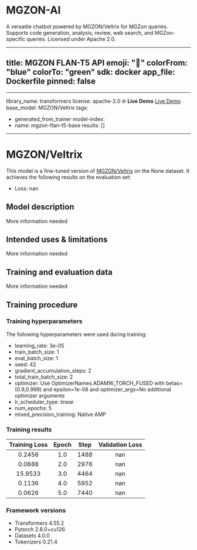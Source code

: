 
# MGZON-AI
  A versatile chatbot powered by MGZON/Veltrix for MGZon queries. Supports code generation, analysis, review, web search, and MGZon-specific queries. Licensed under Apache 2.0.

---
title: MGZON FLAN-T5 API
emoji: "🤖"
colorFrom: "blue"
colorTo: "green"
sdk: docker
app_file: Dockerfile
pinned: false
---



---
library_name: transformers
license: apache-2.0
🌐 **Live Demo**
 [Live Demo](https://huggingface.co/spaces/MGZON/mgzon-app)
base_model: MGZON/Veltrix
tags:
- generated_from_trainer
model-index:
- name: mgzon-flan-t5-base
  results: []
---

<!-- This model card has been generated automatically according to the information the Trainer had access to. You
should probably proofread and complete it, then remove this comment. -->


# MGZON/Veltrix

This model is a fine-tuned version of [MGZON/Veltrix](https://huggingface.co/MGZON/Veltrix) on the None dataset.
It achieves the following results on the evaluation set:
- Loss: nan

## Model description

More information needed

## Intended uses & limitations

More information needed

## Training and evaluation data

More information needed

## Training procedure

### Training hyperparameters

The following hyperparameters were used during training:
- learning_rate: 3e-05
- train_batch_size: 1
- eval_batch_size: 1
- seed: 42
- gradient_accumulation_steps: 2
- total_train_batch_size: 2
- optimizer: Use OptimizerNames.ADAMW_TORCH_FUSED with betas=(0.9,0.999) and epsilon=1e-08 and optimizer_args=No additional optimizer arguments
- lr_scheduler_type: linear
- num_epochs: 5
- mixed_precision_training: Native AMP

### Training results

| Training Loss | Epoch | Step | Validation Loss |
|:-------------:|:-----:|:----:|:---------------:|
| 0.2456        | 1.0   | 1488 | nan             |
| 0.0888        | 2.0   | 2976 | nan             |
| 15.9533       | 3.0   | 4464 | nan             |
| 0.1136        | 4.0   | 5952 | nan             |
| 0.0626        | 5.0   | 7440 | nan             |


### Framework versions

- Transformers 4.55.2
- Pytorch 2.8.0+cu126
- Datasets 4.0.0
- Tokenizers 0.21.4

